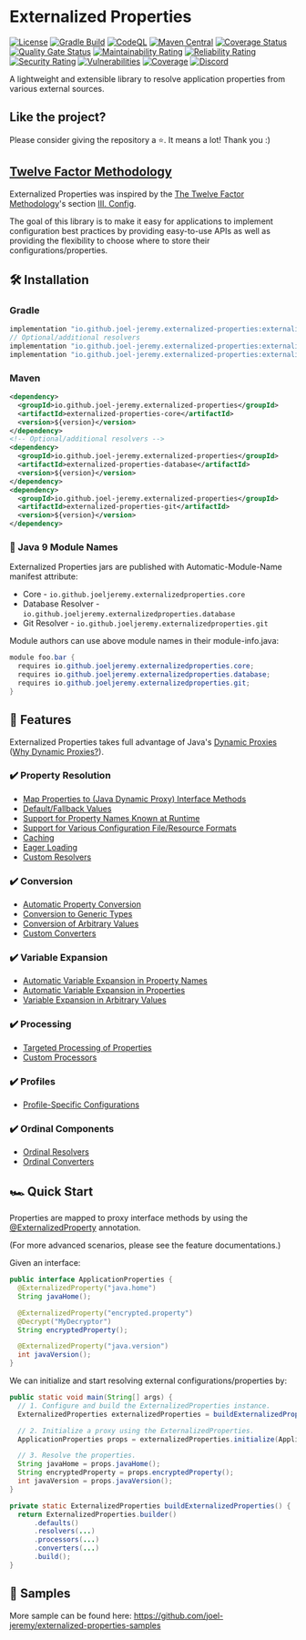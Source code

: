 # Externalized Properties

[![License](https://img.shields.io/badge/License-Apache_2.0-blue.svg)](https://github.com/joel-jeremy/externalized-properties/blob/main/LICENSE)
[![Gradle Build](https://github.com/joel-jeremy/externalized-properties/actions/workflows/gradle-build.yaml/badge.svg)](https://github.com/joel-jeremy/externalized-properties/actions/workflows/gradle-build.yaml)
[![CodeQL](https://github.com/joel-jeremy/externalized-properties/actions/workflows/codeql.yaml/badge.svg)](https://github.com/joel-jeremy/externalized-properties/actions/workflows/codeql.yaml)
[![Maven Central](https://maven-badges.herokuapp.com/maven-central/io.github.joel-jeremy.externalized-properties/core/badge.svg)](https://search.maven.org/search?q=g:%22io.github.joel-jeremy.externalized-properties%22)
[![Coverage Status](https://coveralls.io/repos/github/joel-jeremy/externalized-properties/badge.svg?branch=main)](https://coveralls.io/github/joel-jeremy/externalized-properties?branch=main)
[![Quality Gate Status](https://sonarcloud.io/api/project_badges/measure?project=io.github.joel-jeremy.externalized-properties&metric=alert_status)](https://sonarcloud.io/summary/new_code?id=io.github.joel-jeremy.externalized-properties)
[![Maintainability Rating](https://sonarcloud.io/api/project_badges/measure?project=io.github.joel-jeremy.externalized-properties&metric=sqale_rating)](https://sonarcloud.io/summary/new_code?id=io.github.joel-jeremy.externalized-properties)
[![Reliability Rating](https://sonarcloud.io/api/project_badges/measure?project=io.github.joel-jeremy.externalized-properties&metric=reliability_rating)](https://sonarcloud.io/summary/new_code?id=io.github.joel-jeremy.externalized-properties)
[![Security Rating](https://sonarcloud.io/api/project_badges/measure?project=io.github.joel-jeremy.externalized-properties&metric=security_rating)](https://sonarcloud.io/summary/new_code?id=io.github.joel-jeremy.externalized-properties)
[![Vulnerabilities](https://sonarcloud.io/api/project_badges/measure?project=io.github.joel-jeremy.externalized-properties&metric=vulnerabilities)](https://sonarcloud.io/summary/new_code?id=io.github.joel-jeremy.externalized-properties)
[![Coverage](https://sonarcloud.io/api/project_badges/measure?project=io.github.joel-jeremy.externalized-properties&metric=coverage)](https://sonarcloud.io/summary/new_code?id=io.github.joel-jeremy.externalized-properties)
[![Discord](https://img.shields.io/discord/1025648239162175578.svg?logo=discord&logoColor=white&logoWidth=20&labelColor=7289DA&label=Discord&color=17cf48)](https://discord.gg/SVfahQGMmx)
<!-- Commenting out until issue gets fixed: https://github.com/snyk/cli/issues/668 -->
<!-- [![Known Vulnerabilities](https://snyk.io/test/github/joel-jeremy/externalized-properties/badge.svg)](https://snyk.io/test/github/joel-jeremy/externalized-properties) -->

A lightweight and extensible library to resolve application properties from various external sources.

## Like the project?

Please consider giving the repository a ⭐. It means a lot! Thank you :)

## [Twelve Factor Methodology](https://12factor.net)

Externalized Properties was inspired by the [The Twelve Factor Methodology](https://12factor.net)'s section [III. Config](https://12factor.net/config).  

The goal of this library is to make it easy for applications to implement configuration best practices by providing easy-to-use APIs as well as providing the flexibility to choose where to store their configurations/properties.

## 🛠️ Installation

### Gradle

```groovy
implementation "io.github.joel-jeremy.externalized-properties:externalized-properties-core:${version}"
// Optional/additional resolvers
implementation "io.github.joel-jeremy.externalized-properties:externalized-properties-database:${version}"
implementation "io.github.joel-jeremy.externalized-properties:externalized-properties-git:${version}"
```

### Maven

```xml
<dependency>
  <groupId>io.github.joel-jeremy.externalized-properties</groupId>
  <artifactId>externalized-properties-core</artifactId>
  <version>${version}</version>
</dependency>
<!-- Optional/additional resolvers -->
<dependency>
  <groupId>io.github.joel-jeremy.externalized-properties</groupId>
  <artifactId>externalized-properties-database</artifactId>
  <version>${version}</version>
</dependency>
<dependency>
  <groupId>io.github.joel-jeremy.externalized-properties</groupId>
  <artifactId>externalized-properties-git</artifactId>
  <version>${version}</version>
</dependency>
```

### 🧩 Java 9 Module Names

Externalized Properties jars are published with Automatic-Module-Name manifest attribute:

- Core - `io.github.joeljeremy.externalizedproperties.core`
- Database Resolver - `io.github.joeljeremy.externalizedproperties.database`
- Git Resolver - `io.github.joeljeremy.externalizedproperties.git`

Module authors can use above module names in their module-info.java:

```java
module foo.bar {
  requires io.github.joeljeremy.externalizedproperties.core;
  requires io.github.joeljeremy.externalizedproperties.database;
  requires io.github.joeljeremy.externalizedproperties.git;
}
```

## 🌟 Features

Externalized Properties takes full advantage of Java's [Dynamic Proxies](https://docs.oracle.com/javase/8/docs/technotes/guides/reflection/proxy.html) ([Why Dynamic Proxies?](docs/why-dynamic-proxies.md)).

### ✔️ Property Resolution

- [Map Properties to (Java Dynamic Proxy) Interface Methods](docs/property-resolution.md#-map-properties-to-java-dynamic-proxy-interface-methods)
- [Default/Fallback Values](docs/property-resolution.md#-defaultfallback-values)  
- [Support for Property Names Known at Runtime](docs/property-resolution.md#-support-for-property-names-known-at-runtime)
- [Support for Various Configuration File/Resource Formats](docs/property-resolution.md#-support-for-various-configuration-fileresource-formats)  
- [Caching](docs/property-resolution.md#-caching)  
- [Eager Loading](docs/property-resolution.md#-eager-loading)  
- [Custom Resolvers](docs/property-resolution.md#-custom-resolvers)  

### ✔️ Conversion

- [Automatic Property Conversion](docs/conversion.md#-automatic-property-conversion)  
- [Conversion to Generic Types](docs/conversion.md#-conversion-to-generic-types)  
- [Conversion of Arbitrary Values](docs/conversion.md#-conversion-of-arbitrary-values)
- [Custom Converters](docs/conversion.md#-custom-converters)

### ✔️ Variable Expansion

- [Automatic Variable Expansion in Property Names](docs/variable-expansion.md#-automatic-variable-expansion-in-property-names)  
- [Automatic Variable Expansion in Properties](docs/variable-expansion.md#-automatic-variable-expansion-in-properties)  
- [Variable Expansion in Arbitrary Values](docs/variable-expansion.md#-variable-expansion-in-arbitrary-values)

### ✔️ Processing

- [Targeted Processing of Properties](docs/processing.md#-targeted-processing-of-properties)
- [Custom Processors](docs/processing.md#-custom-processors)

### ✔️ Profiles

- [Profile-Specific Configurations](docs/profiles.md#-profile-specific-configurations)

### ✔️ Ordinal Components

- [Ordinal Resolvers](docs/ordinal-components.md#-ordinal-resolvers)  
- [Ordinal Converters](docs/ordinal-components.md#-ordinal-converters)

## 🏎️ Quick Start

Properties are mapped to proxy interface methods by using the [@ExternalizedProperty](core/src/main/java/io/github/joeljeremy/externalizedproperties/core/ExternalizedProperty.java) annotation.

(For more advanced scenarios, please see the feature documentations.)

Given an interface:

```java
public interface ApplicationProperties {
  @ExternalizedProperty("java.home")
  String javaHome();

  @ExternalizedProperty("encrypted.property")
  @Decrypt("MyDecryptor")
  String encryptedProperty();

  @ExternalizedProperty("java.version")
  int javaVersion();
}
```

We can initialize and start resolving external configurations/properties by:

```java
public static void main(String[] args) {
  // 1. Configure and build the ExternalizedProperties instance.
  ExternalizedProperties externalizedProperties = buildExternalizedProperties();

  // 2. Initialize a proxy using the ExternalizedProperties.
  ApplicationProperties props = externalizedProperties.initialize(ApplicationProperties.class);

  // 3. Resolve the properties.
  String javaHome = props.javaHome();
  String encryptedProperty = props.encryptedProperty();
  int javaVersion = props.javaVersion();
}

private static ExternalizedProperties buildExternalizedProperties() {
  return ExternalizedProperties.builder()
      .defaults() 
      .resolvers(...)
      .processors(...)
      .converters(...) 
      .build();
}
```

## 🧪 Samples

More sample can be found here: <https://github.com/joel-jeremy/externalized-properties-samples>
